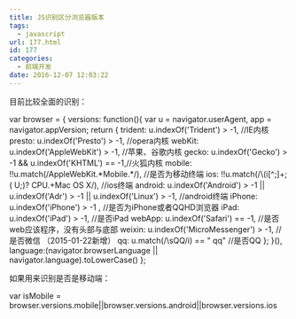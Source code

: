 ```yaml
---
title: JS识别区分浏览器版本
tags:
  - javascript
url: 177.html
id: 177
categories:
  - 前端开发
date: 2016-12-07 12:03:22
---
```


目前比较全面的识别：

var browser = {
  versions: function(){
    var u = navigator.userAgent, app = navigator.appVersion;
    return {
      trident: u.indexOf('Trident') > -1, //IE内核
      presto: u.indexOf('Presto') > -1, //opera内核
      webKit: u.indexOf('AppleWebKit') > -1, //苹果、谷歌内核
      gecko: u.indexOf('Gecko') > -1 && u.indexOf('KHTML') == -1,//火狐内核
      mobile: !!u.match(/AppleWebKit.\*Mobile.\*/), //是否为移动终端
      ios: !!u.match(/\\(i\[^;\]+;( U;)? CPU.+Mac OS X/), //ios终端
      android: u.indexOf('Android') > -1 || u.indexOf('Adr') > -1 || u.indexOf('Linux') > -1, //android终端
      iPhone: u.indexOf('iPhone') > -1 , //是否为iPhone或者QQHD浏览器
      iPad: u.indexOf('iPad') > -1, //是否iPad
      webApp: u.indexOf('Safari') == -1, //是否web应该程序，没有头部与底部
      weixin: u.indexOf('MicroMessenger') > -1, //是否微信 （2015-01-22新增）
      qq: u.match(/\\sQQ/i) == " qq" //是否QQ
    };
  }(),
  language:(navigator.browserLanguage || navigator.language).toLowerCase()
};

如果用来识别是否是移动端：

var isMobile = browser.versions.mobile||browser.versions.android||browser.versions.ios